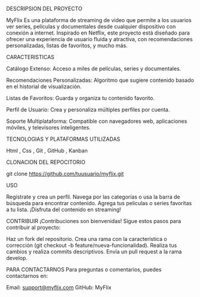 DESCRIPSION DEL PROYECTO

MyFlix  Es una plataforma de streaming de video que permite a los usuarios ver series, películas y documentales desde cualquier dispositivo con conexión a internet. Inspirado en Netflix, este proyecto está diseñado para ofrecer una experiencia de usuario fluida y atractiva, con recomendaciones personalizadas, listas de favoritos, y mucho más.



CARACTERISTICAS

Catálogo Extenso: Acceso a miles de películas, series y documentales.

Recomendaciones Personalizadas: Algoritmo que sugiere contenido basado en el historial de visualización.

Listas de Favoritos: Guarda y organiza tu contenido favorito.

Perfil de Usuario: Crea y personaliza múltiples perfiles por cuenta.

Soporte Multiplataforma: Compatible con navegadores web, aplicaciones móviles, y televisores inteligentes.



TECNOLOGIAS  Y PLATAFORMAS UTILIZADAS

Html , Css , Git , GitHub , Kanban


CLONACION DEL REPOCITORIO

git clone https://github.com/tuusuario/myflix.git



USO

Regístrate y crea un perfil.
Navega por las categorías o usa la barra de búsqueda para encontrar contenido.
Agrega tus películas o series favoritas a tu lista.
¡Disfruta del contenido en streaming!



CONTRIBUIR
¡Contribuciones son bienvenidas! Sigue estos pasos para contribuir al proyecto:

Haz un fork del repositorio.
Crea una rama con la característica o corrección (git checkout -b feature/nueva-funcionalidad).
Realiza tus cambios y realiza commits descriptivos.
Envía un pull request a la rama develop.



PARA CONTACTARNOS
Para preguntas o comentarios, puedes contactarnos en:

Email: support@myflix.com
GitHub: MyFlix
